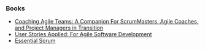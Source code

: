 ### Books
- [Coaching Agile Teams: A Companion For ScrumMasters, Agile Coaches, and Project Managers in Transition](https://www.amazon.com/Coaching-Agile-Teams-ScrumMasters-Addison-Wesley/dp/0321637704)
- [User Stories Applied: For Agile Software Development](https://www.amazon.com/User-Stories-Applied-Software-Development/dp/0321205685)
- [Essential Scrum](https://www.amazon.com/Essential-Scrum-Practical-Addison-Wesley-Signature/dp/0137043295/)